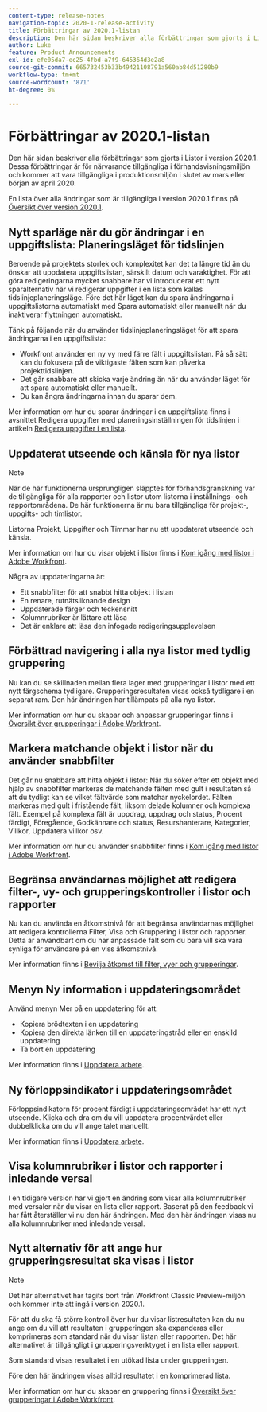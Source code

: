 ```yaml
---
content-type: release-notes
navigation-topic: 2020-1-release-activity
title: Förbättringar av 2020.1-listan
description: Den här sidan beskriver alla förbättringar som gjorts i Listor i version 2020.1. Dessa förbättringar är för närvarande tillgängliga i förhandsvisningsmiljön och kommer att vara tillgängliga i produktionsmiljön i slutet av mars eller början av april 2020.
author: Luke
feature: Product Announcements
exl-id: efe05da7-ec25-4fbd-a7f9-645364d3e2a8
source-git-commit: 665732453b33b49421108791a560ab84d51280b9
workflow-type: tm+mt
source-wordcount: '871'
ht-degree: 0%

---
```


# Förbättringar av 2020.1-listan

Den här sidan beskriver alla förbättringar som gjorts i Listor i version 2020.1. Dessa förbättringar är för närvarande tillgängliga i förhandsvisningsmiljön och kommer att vara tillgängliga i produktionsmiljön i slutet av mars eller början av april 2020.

En lista över alla ändringar som är tillgängliga i version 2020.1 finns på [Översikt över version 2020.1](../../../product-announcements/product-releases/2020.1-release-activity/2020.1-release-overview.md).

## Nytt sparläge när du gör ändringar i en uppgiftslista: Planeringsläget för tidslinjen

Beroende på projektets storlek och komplexitet kan det ta längre tid än du önskar att uppdatera uppgiftslistan, särskilt datum och varaktighet. För att göra redigeringarna mycket snabbare har vi introducerat ett nytt sparalternativ när vi redigerar uppgifter i en lista som kallas tidslinjeplaneringsläge. Före det här läget kan du spara ändringarna i uppgiftslistorna automatiskt med Spara automatiskt eller manuellt när du inaktiverar flyttningen automatiskt.

Tänk på följande när du använder tidslinjeplaneringsläget för att spara ändringarna i en uppgiftslista:

* Workfront använder en ny vy med färre fält i uppgiftslistan. På så sätt kan du fokusera på de viktigaste fälten som kan påverka projekttidslinjen.
* Det går snabbare att skicka varje ändring än när du använder läget för att spara automatiskt eller manuellt.
* Du kan ångra ändringarna innan du sparar dem.

Mer information om hur du sparar ändringar i en uppgiftslista finns i avsnittet Redigera uppgifter med planeringsinställningen för tidslinjen i artikeln [Redigera uppgifter i en lista](../../../manage-work/tasks/manage-tasks/edit-tasks-in-a-list.md).

## Uppdaterat utseende och känsla för nya listor

>[!NOTE]
>
>När de här funktionerna ursprungligen släpptes för förhandsgranskning var de tillgängliga för alla rapporter och listor utom listorna i inställnings- och rapportområdena. De här funktionerna är nu bara tillgängliga för projekt-, uppgifts- och timlistor.

Listorna Projekt, Uppgifter och Timmar har nu ett uppdaterat utseende och känsla.

Mer information om hur du visar objekt i listor finns i [Kom igång med listor i Adobe Workfront](../../../workfront-basics/navigate-workfront/use-lists/view-items-in-a-list.md).

Några av uppdateringarna är:

* Ett snabbfilter för att snabbt hitta objekt i listan
* En renare, rutnätsliknande design
* Uppdaterade färger och teckensnitt
* Kolumnrubriker är lättare att läsa
* Det är enklare att läsa den infogade redigeringsupplevelsen

## Förbättrad navigering i alla nya listor med tydlig gruppering

Nu kan du se skillnaden mellan flera lager med grupperingar i listor med ett nytt färgschema tydligare. Grupperingsresultaten visas också tydligare i en separat ram. Den här ändringen har tillämpats på alla nya listor.

Mer information om hur du skapar och anpassar grupperingar finns i [Översikt över grupperingar i Adobe Workfront](../../../reports-and-dashboards/reports/reporting-elements/groupings-overview.md).

## Markera matchande objekt i listor när du använder snabbfilter

Det går nu snabbare att hitta objekt i listor: När du söker efter ett objekt med hjälp av snabbfilter markeras de matchande fälten med gult i resultaten så att du tydligt kan se vilket fältvärde som matchar nyckelordet. Fälten markeras med gult i fristående fält, liksom delade kolumner och komplexa fält. Exempel på komplexa fält är uppdrag, uppdrag och status, Procent färdigt, Föregående, Godkännare och status, Resurshanterare, Kategorier, Villkor, Uppdatera villkor osv.

Mer information om hur du använder snabbfilter finns i [Kom igång med listor i Adobe Workfront](../../../workfront-basics/navigate-workfront/use-lists/view-items-in-a-list.md).

## Begränsa användarnas möjlighet att redigera filter-, vy- och grupperingskontroller i listor och rapporter

Nu kan du använda en åtkomstnivå för att begränsa användarnas möjlighet att redigera kontrollerna Filter, Visa och Gruppering i listor och rapporter. Detta är användbart om du har anpassade fält som du bara vill ska vara synliga för användare på en viss åtkomstnivå.

Mer information finns i [Bevilja åtkomst till filter, vyer och grupperingar](../../../administration-and-setup/add-users/configure-and-grant-access/grant-access-fvg.md).

## Menyn Ny information i uppdateringsområdet

Använd menyn Mer på en uppdatering för att:

* Kopiera brödtexten i en uppdatering
* Kopiera den direkta länken till en uppdateringstråd eller en enskild uppdatering
* Ta bort en uppdatering

Mer information finns i [Uppdatera arbete](../../../workfront-basics/updating-work-items-and-viewing-updates/update-work.md).

## Ny förloppsindikator i uppdateringsområdet

Förloppsindikatorn för procent färdigt i uppdateringsområdet har ett nytt utseende. Klicka och dra om du vill uppdatera procentvärdet eller dubbelklicka om du vill ange talet manuellt.

Mer information finns i [Uppdatera arbete](../../../workfront-basics/updating-work-items-and-viewing-updates/update-work.md).

## Visa kolumnrubriker i listor och rapporter i inledande versal

I en tidigare version har vi gjort en ändring som visar alla kolumnrubriker med versaler när du visar en lista eller rapport. Baserat på den feedback vi har fått återställer vi nu den här ändringen. Med den här ändringen visas nu alla kolumnrubriker med inledande versal.

## Nytt alternativ för att ange hur grupperingsresultat ska visas i listor

>[!NOTE]
>
>Det här alternativet har tagits bort från Workfront Classic Preview-miljön och kommer inte att ingå i version 2020.1.

För att du ska få större kontroll över hur du visar listresultaten kan du nu ange om du vill att resultaten i grupperingen ska expanderas eller komprimeras som standard när du visar listan eller rapporten. Det här alternativet är tillgängligt i grupperingsverktyget i en lista eller rapport.

Som standard visas resultatet i en utökad lista under grupperingen.

Före den här ändringen visas alltid resultatet i en komprimerad lista.

Mer information om hur du skapar en gruppering finns i [Översikt över grupperingar i Adobe Workfront](../../../reports-and-dashboards/reports/reporting-elements/groupings-overview.md).
